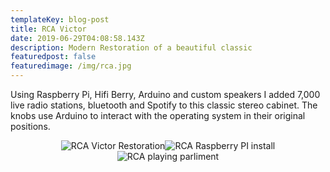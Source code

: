 ```yaml
---
templateKey: blog-post
title: RCA Victor
date: 2019-06-29T04:08:58.143Z
description: Modern Restoration of a beautiful classic
featuredpost: false
featuredimage: /img/rca.jpg
---
```

<span>Using Raspberry Pi, Hifi Berry, Arduino and custom speakers I added 7,000 live radio stations, bluetooth and Spotify to this classic stereo cabinet. The knobs use Arduino to interact with the operating system in their original positions.</span><div style="text-align:center;display: inline-block">![RCA Victor Restoration](/img/rca1.jpg)![RCA Raspberry PI install](/img/rca2.jpg)![RCA playing parliment](/img/rca3.jpg)</div>
